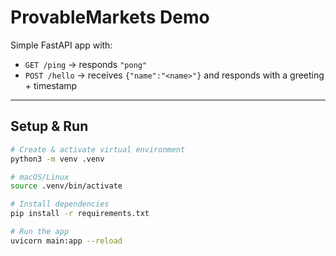 # ProvableMarkets Demo

Simple FastAPI app with:

- `GET /ping` → responds `"pong"`
- `POST /hello` → receives `{"name":"<name>"}` and responds with a greeting + timestamp

---

## Setup & Run

```bash
# Create & activate virtual environment
python3 -m venv .venv

# macOS/Linux
source .venv/bin/activate

# Install dependencies
pip install -r requirements.txt

# Run the app
uvicorn main:app --reload
